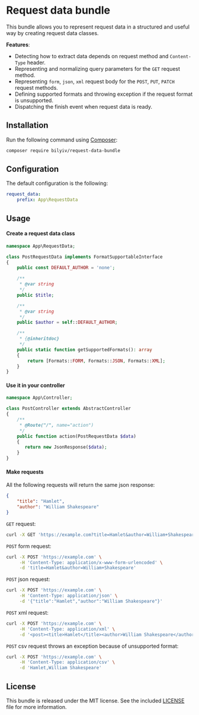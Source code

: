 # Request data bundle

This bundle allows you to represent request data in a structured and useful way by creating request data classes.

**Features**:

* Detecting how to extract data depends on request method and `Content-Type` header.
* Representing and normalizing query parameters for the `GET` request method.
* Representing `form`, `json`, `xml` request body for the `POST`, `PUT`, `PATCH` request methods.
* Defining supported formats and throwing exception if the request format is unsupported.
* Dispatching the finish event when request data is ready.

## Installation

Run the following command using [Composer](http://packagist.org):

```sh
composer require bilyiv/request-data-bundle
```

## Configuration

The default configuration is the following:

```yaml
request_data:
    prefix: App\RequestData
```

## Usage

#### Create a request data class

```php
namespace App\RequestData;

class PostRequestData implements FormatSupportableInterface
{
    public const DEFAULT_AUTHOR = 'none';

    /**
     * @var string
     */
    public $title;

    /**
     * @var string
     */
    public $author = self::DEFAULT_AUTHOR;

    /**
     * {@inheritdoc}
     */
    public static function getSupportedFormats(): array
    {
        return [Formats::FORM, Formats::JSON, Formats::XML];
    }
}
```

#### Use it in your controller

```php
namespace App\Controller;

class PostController extends AbstractController
{
    /**
     * @Route("/", name="action")
     */
    public function action(PostRequestData $data)
    {
       return new JsonResponse($data);
    }
}
```

#### Make requests

All the following requests will return the same json response:

```json
{
    "title": "Hamlet",
    "author": "William Shakespeare"
}
```

`GET` request:

```bash
curl -X GET 'https://example.com?title=Hamlet&author=William+Shakespeare'
```

`POST` form request:

```bash
curl -X POST 'https://example.com' \
     -H 'Content-Type: application/x-www-form-urlencoded' \
     -d 'title=Hamlet&author=William+Shakespeare'
```

`POST` json request:

```bash
curl -X POST 'https://example.com' \
     -H 'Content-Type: application/json' \
     -d '{"title":"Hamlet","author":"William Shakespeare"}'
```

`POST` xml request:

```bash
curl -X POST 'https://example.com' \
     -H 'Content-Type: application/xml' \
     -d '<post><title>Hamlet</title><author>William Shakespeare</author></post>'
```

`POST` csv request throws an exception because of unsupported format:

```bash
curl -X POST 'https://example.com' \
     -H 'Content-Type: application/csv' \
     -d 'Hamlet,William Shakespeare'
```

## License

This bundle is released under the MIT license. See the included [LICENSE](LICENSE) file for more information.
